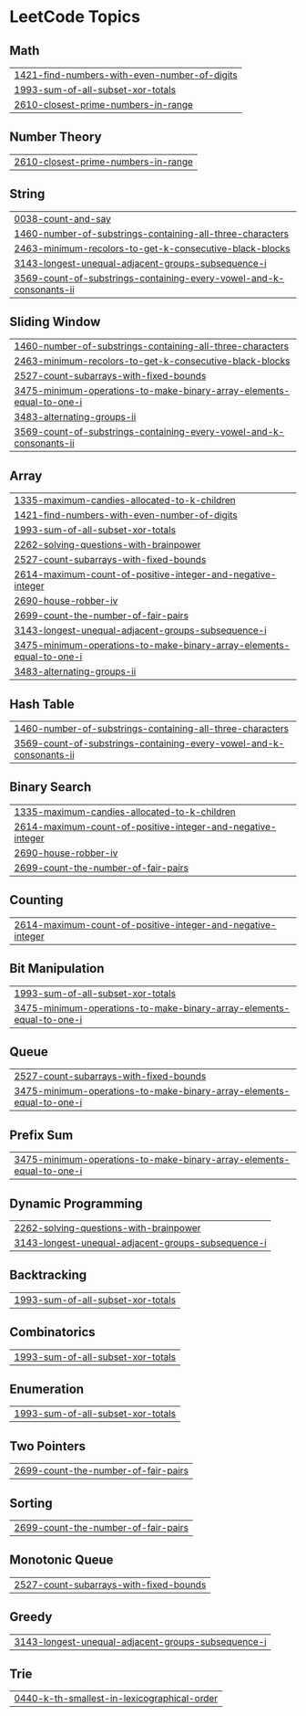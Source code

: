 

<!---LeetCode Topics Start-->
# LeetCode Topics
## Math
|  |
| ------- |
| [1421-find-numbers-with-even-number-of-digits](https://github.com/Sachinaswal29/Leetcode/tree/master/1421-find-numbers-with-even-number-of-digits) |
| [1993-sum-of-all-subset-xor-totals](https://github.com/Sachinaswal29/Leetcode/tree/master/1993-sum-of-all-subset-xor-totals) |
| [2610-closest-prime-numbers-in-range](https://github.com/Sachinaswal29/Leetcode/tree/master/2610-closest-prime-numbers-in-range) |
## Number Theory
|  |
| ------- |
| [2610-closest-prime-numbers-in-range](https://github.com/Sachinaswal29/Leetcode/tree/master/2610-closest-prime-numbers-in-range) |
## String
|  |
| ------- |
| [0038-count-and-say](https://github.com/Sachinaswal29/Leetcode/tree/master/0038-count-and-say) |
| [1460-number-of-substrings-containing-all-three-characters](https://github.com/Sachinaswal29/Leetcode/tree/master/1460-number-of-substrings-containing-all-three-characters) |
| [2463-minimum-recolors-to-get-k-consecutive-black-blocks](https://github.com/Sachinaswal29/Leetcode/tree/master/2463-minimum-recolors-to-get-k-consecutive-black-blocks) |
| [3143-longest-unequal-adjacent-groups-subsequence-i](https://github.com/Sachinaswal29/Leetcode/tree/master/3143-longest-unequal-adjacent-groups-subsequence-i) |
| [3569-count-of-substrings-containing-every-vowel-and-k-consonants-ii](https://github.com/Sachinaswal29/Leetcode/tree/master/3569-count-of-substrings-containing-every-vowel-and-k-consonants-ii) |
## Sliding Window
|  |
| ------- |
| [1460-number-of-substrings-containing-all-three-characters](https://github.com/Sachinaswal29/Leetcode/tree/master/1460-number-of-substrings-containing-all-three-characters) |
| [2463-minimum-recolors-to-get-k-consecutive-black-blocks](https://github.com/Sachinaswal29/Leetcode/tree/master/2463-minimum-recolors-to-get-k-consecutive-black-blocks) |
| [2527-count-subarrays-with-fixed-bounds](https://github.com/Sachinaswal29/Leetcode/tree/master/2527-count-subarrays-with-fixed-bounds) |
| [3475-minimum-operations-to-make-binary-array-elements-equal-to-one-i](https://github.com/Sachinaswal29/Leetcode/tree/master/3475-minimum-operations-to-make-binary-array-elements-equal-to-one-i) |
| [3483-alternating-groups-ii](https://github.com/Sachinaswal29/Leetcode/tree/master/3483-alternating-groups-ii) |
| [3569-count-of-substrings-containing-every-vowel-and-k-consonants-ii](https://github.com/Sachinaswal29/Leetcode/tree/master/3569-count-of-substrings-containing-every-vowel-and-k-consonants-ii) |
## Array
|  |
| ------- |
| [1335-maximum-candies-allocated-to-k-children](https://github.com/Sachinaswal29/Leetcode/tree/master/1335-maximum-candies-allocated-to-k-children) |
| [1421-find-numbers-with-even-number-of-digits](https://github.com/Sachinaswal29/Leetcode/tree/master/1421-find-numbers-with-even-number-of-digits) |
| [1993-sum-of-all-subset-xor-totals](https://github.com/Sachinaswal29/Leetcode/tree/master/1993-sum-of-all-subset-xor-totals) |
| [2262-solving-questions-with-brainpower](https://github.com/Sachinaswal29/Leetcode/tree/master/2262-solving-questions-with-brainpower) |
| [2527-count-subarrays-with-fixed-bounds](https://github.com/Sachinaswal29/Leetcode/tree/master/2527-count-subarrays-with-fixed-bounds) |
| [2614-maximum-count-of-positive-integer-and-negative-integer](https://github.com/Sachinaswal29/Leetcode/tree/master/2614-maximum-count-of-positive-integer-and-negative-integer) |
| [2690-house-robber-iv](https://github.com/Sachinaswal29/Leetcode/tree/master/2690-house-robber-iv) |
| [2699-count-the-number-of-fair-pairs](https://github.com/Sachinaswal29/Leetcode/tree/master/2699-count-the-number-of-fair-pairs) |
| [3143-longest-unequal-adjacent-groups-subsequence-i](https://github.com/Sachinaswal29/Leetcode/tree/master/3143-longest-unequal-adjacent-groups-subsequence-i) |
| [3475-minimum-operations-to-make-binary-array-elements-equal-to-one-i](https://github.com/Sachinaswal29/Leetcode/tree/master/3475-minimum-operations-to-make-binary-array-elements-equal-to-one-i) |
| [3483-alternating-groups-ii](https://github.com/Sachinaswal29/Leetcode/tree/master/3483-alternating-groups-ii) |
## Hash Table
|  |
| ------- |
| [1460-number-of-substrings-containing-all-three-characters](https://github.com/Sachinaswal29/Leetcode/tree/master/1460-number-of-substrings-containing-all-three-characters) |
| [3569-count-of-substrings-containing-every-vowel-and-k-consonants-ii](https://github.com/Sachinaswal29/Leetcode/tree/master/3569-count-of-substrings-containing-every-vowel-and-k-consonants-ii) |
## Binary Search
|  |
| ------- |
| [1335-maximum-candies-allocated-to-k-children](https://github.com/Sachinaswal29/Leetcode/tree/master/1335-maximum-candies-allocated-to-k-children) |
| [2614-maximum-count-of-positive-integer-and-negative-integer](https://github.com/Sachinaswal29/Leetcode/tree/master/2614-maximum-count-of-positive-integer-and-negative-integer) |
| [2690-house-robber-iv](https://github.com/Sachinaswal29/Leetcode/tree/master/2690-house-robber-iv) |
| [2699-count-the-number-of-fair-pairs](https://github.com/Sachinaswal29/Leetcode/tree/master/2699-count-the-number-of-fair-pairs) |
## Counting
|  |
| ------- |
| [2614-maximum-count-of-positive-integer-and-negative-integer](https://github.com/Sachinaswal29/Leetcode/tree/master/2614-maximum-count-of-positive-integer-and-negative-integer) |
## Bit Manipulation
|  |
| ------- |
| [1993-sum-of-all-subset-xor-totals](https://github.com/Sachinaswal29/Leetcode/tree/master/1993-sum-of-all-subset-xor-totals) |
| [3475-minimum-operations-to-make-binary-array-elements-equal-to-one-i](https://github.com/Sachinaswal29/Leetcode/tree/master/3475-minimum-operations-to-make-binary-array-elements-equal-to-one-i) |
## Queue
|  |
| ------- |
| [2527-count-subarrays-with-fixed-bounds](https://github.com/Sachinaswal29/Leetcode/tree/master/2527-count-subarrays-with-fixed-bounds) |
| [3475-minimum-operations-to-make-binary-array-elements-equal-to-one-i](https://github.com/Sachinaswal29/Leetcode/tree/master/3475-minimum-operations-to-make-binary-array-elements-equal-to-one-i) |
## Prefix Sum
|  |
| ------- |
| [3475-minimum-operations-to-make-binary-array-elements-equal-to-one-i](https://github.com/Sachinaswal29/Leetcode/tree/master/3475-minimum-operations-to-make-binary-array-elements-equal-to-one-i) |
## Dynamic Programming
|  |
| ------- |
| [2262-solving-questions-with-brainpower](https://github.com/Sachinaswal29/Leetcode/tree/master/2262-solving-questions-with-brainpower) |
| [3143-longest-unequal-adjacent-groups-subsequence-i](https://github.com/Sachinaswal29/Leetcode/tree/master/3143-longest-unequal-adjacent-groups-subsequence-i) |
## Backtracking
|  |
| ------- |
| [1993-sum-of-all-subset-xor-totals](https://github.com/Sachinaswal29/Leetcode/tree/master/1993-sum-of-all-subset-xor-totals) |
## Combinatorics
|  |
| ------- |
| [1993-sum-of-all-subset-xor-totals](https://github.com/Sachinaswal29/Leetcode/tree/master/1993-sum-of-all-subset-xor-totals) |
## Enumeration
|  |
| ------- |
| [1993-sum-of-all-subset-xor-totals](https://github.com/Sachinaswal29/Leetcode/tree/master/1993-sum-of-all-subset-xor-totals) |
## Two Pointers
|  |
| ------- |
| [2699-count-the-number-of-fair-pairs](https://github.com/Sachinaswal29/Leetcode/tree/master/2699-count-the-number-of-fair-pairs) |
## Sorting
|  |
| ------- |
| [2699-count-the-number-of-fair-pairs](https://github.com/Sachinaswal29/Leetcode/tree/master/2699-count-the-number-of-fair-pairs) |
## Monotonic Queue
|  |
| ------- |
| [2527-count-subarrays-with-fixed-bounds](https://github.com/Sachinaswal29/Leetcode/tree/master/2527-count-subarrays-with-fixed-bounds) |
## Greedy
|  |
| ------- |
| [3143-longest-unequal-adjacent-groups-subsequence-i](https://github.com/Sachinaswal29/Leetcode/tree/master/3143-longest-unequal-adjacent-groups-subsequence-i) |
## Trie
|  |
| ------- |
| [0440-k-th-smallest-in-lexicographical-order](https://github.com/Sachinaswal29/Leetcode/tree/master/0440-k-th-smallest-in-lexicographical-order) |
<!---LeetCode Topics End-->